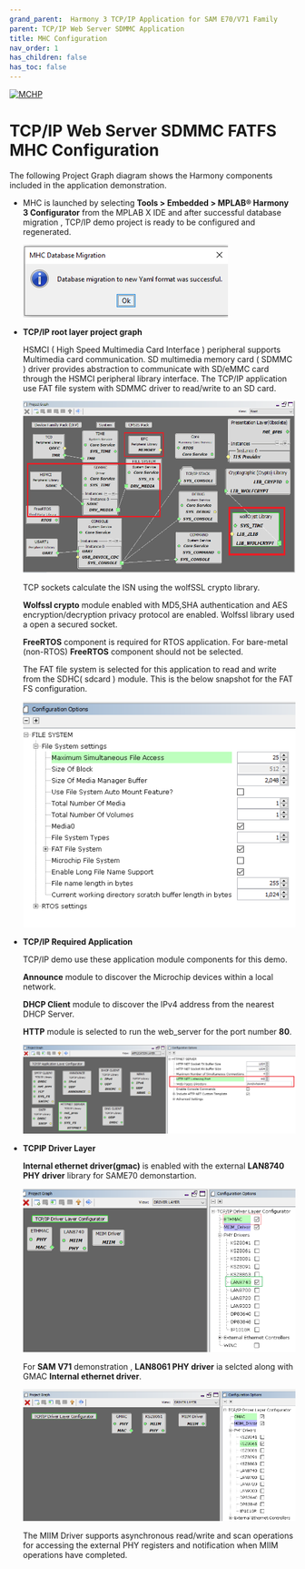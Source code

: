 ```yaml
---
grand_parent:  Harmony 3 TCP/IP Application for SAM E70/V71 Family
parent: TCP/IP Web Server SDMMC Application
title: MHC Configuration
nav_order: 1
has_children: false
has_toc: false
---
```

[![MCHP](https://www.microchip.com/ResourcePackages/Microchip/assets/dist/images/logo.png)](https://www.microchip.com)

# TCP/IP Web Server SDMMC FATFS MHC Configuration

The following Project Graph diagram shows the Harmony components included in the application demonstration.

* MHC is launched by selecting **Tools > Embedded > MPLAB® Harmony 3 Configurator** from the MPLAB X IDE and after successful database migration , TCP/IP demo project is ready to be configured and regenerated.

    ![tcpip_same70_v71_project](images/database_migration_successful.png)

* **TCP/IP root layer project graph**

    HSMCI ( High Speed Multimedia Card Interface ) peripheral supports Multimedia card communication. SD multimedia memory card ( SDMMC ) driver provides abstraction to communicate with SD/eMMC card through the HSMCI peripheral library interface. The TCP/IP application use FAT file system with SDMMC driver to read/write to an SD card. 

    ![tcpip_same70_v71_project](images/tcpip_sdmmc_required_root.png)

    TCP sockets calculate the ISN using the wolfSSL crypto library. 
    
    **Wolfssl crypto** module enabled with MD5,SHA authentication  and AES encryption/decryption privacy protocol are enabled. Wolfssl library used a open a secured socket.

    **FreeRTOS** component is required for RTOS application. For bare-metal (non-RTOS) **FreeRTOS** component should not be selected.

    The FAT file system is selected for this application to read and write from the SDHC( sdcard ) module. This is the below snapshot for the FAT FS configuration.

    ![tcpip_same70_v71_project](images/fatfs_configuration.png)

* **TCP/IP Required Application**

    TCP/IP demo use these application module components for this demo.
    
    **Announce** module to discover the Microchip devices within a local network.
    
    **DHCP Client** module to discover the IPv4 address from the nearest DHCP Server. 
    
    **HTTP** module is selected to run the web_server for the port number **80**.     

    ![tcpip_same70_v71_project](images/tcpip_app_module_selected.png)


* **TCPIP Driver Layer**

  **Internal ethernet driver(gmac)** is enabled with the external **LAN8740 PHY driver** library for SAME70 demonstartion. 

  ![tcpip_same70_v71_project](images/tcpip_driver_component.png)

  For **SAM V71** demonstration , **LAN8061 PHY driver** ia selcted along with GMAC **Internal ethernet driver**.

  ![tcpip_same70_v71_project](images/tcpip_driver_component_v71.png)

  The MIIM Driver supports asynchronous read/write and scan operations for accessing the external PHY registers and notification when MIIM operations have completed.
